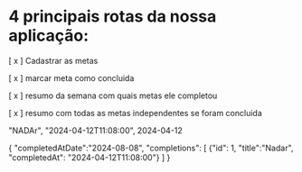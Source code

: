 # 4 principais rotas da nossa aplicação:

[ x ] Cadastrar as metas

[ x ] marcar meta como concluida

[ x ] resumo da semana com quais metas ele completou

[ x ] resumo com todas as  metas independentes se foram concluida


"NADAr", "2024-04-12T11:08:00", 2024-04-12

{
    "completedAtDate":"2024-08-08",
    "completions": [
        {"id": 1, "title":"Nadar", "completedAt": "2024-04-12T11:08:00"}
    ]
}